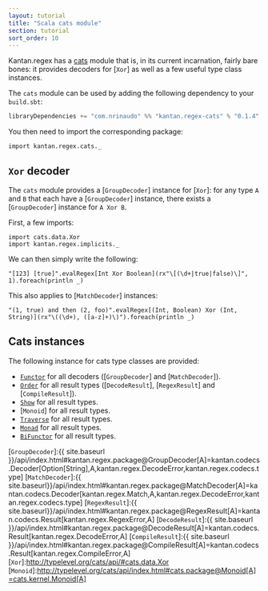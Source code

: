 ```yaml
---
layout: tutorial
title: "Scala cats module"
section: tutorial
sort_order: 10
---
```

Kantan.regex has a [cats](https://github.com/typelevel/cats) module that is, in its current incarnation, fairly bare
bones: it provides decoders for [`Xor`] as well as a few useful type class instances.

The `cats` module can be used by adding the following dependency to your `build.sbt`:

```scala
libraryDependencies += "com.nrinaudo" %% "kantan.regex-cats" % "0.1.4"
```

You then need to import the corresponding package:

```tut:silent
import kantan.regex.cats._
```


## `Xor` decoder

The `cats` module provides a [`GroupDecoder`] instance for [`Xor`]: for any type `A` and `B` that each have a
[`GroupDecoder`] instance, there exists a [`GroupDecoder`] instance for `A Xor B`.

First, a few imports:

```tut:silent
import cats.data.Xor
import kantan.regex.implicits._
```

We can then simply write the following:

```tut
"[123] [true]".evalRegex[Int Xor Boolean](rx"\[(\d+|true|false)\]", 1).foreach(println _)
```

This also applies to [`MatchDecoder`] instances:

```tut
"(1, true) and then (2, foo)".evalRegex[(Int, Boolean) Xor (Int, String)](rx"\((\d+), ([a-z]+)\)").foreach(println _)
```

## Cats instances

The following instance for cats type classes are provided:

* [`Functor`] for all decoders ([`GroupDecoder`] and [`MatchDecoder`]).
* [`Order`] for all result types ([`DecodeResult`], [`RegexResult`] and [`CompileResult`]).
* [`Show`] for all result types.
* [`Monoid`] for all result types.
* [`Traverse`] for all result types.
* [`Monad`] for all result types.
* [`BiFunctor`] for all result types.

[`Functor`]:http://typelevel.org/cats/api/#cats.Functor
[`BiFunctor`]:http://typelevel.org/cats/api/#cats.functor.Bifunctor
[`Order`]:http://typelevel.org/cats/api/index.html#cats.package@Order[A]=cats.kernel.Order[A]
[`Show`]:http://typelevel.org/cats/api/index.html#cats.Show
[`Traverse`]:http://typelevel.org/cats/api/index.html#cats.Traverse
[`Monad`]:http://typelevel.org/cats/api/index.html#cats.Monad
[`GroupDecoder`]:{{ site.baseurl }}/api/index.html#kantan.regex.package@GroupDecoder[A]=kantan.codecs.Decoder[Option[String],A,kantan.regex.DecodeError,kantan.regex.codecs.type]
[`MatchDecoder`]:{{ site.baseurl}}/api/index.html#kantan.regex.package@MatchDecoder[A]=kantan.codecs.Decoder[kantan.regex.Match,A,kantan.regex.DecodeError,kantan.regex.codecs.type]
[`RegexResult`]:{{ site.baseurl}}/api/index.html#kantan.regex.package@RegexResult[A]=kantan.codecs.Result[kantan.regex.RegexError,A]
[`DecodeResult`]:{{ site.baseurl }}/api/index.html#kantan.regex.package@DecodeResult[A]=kantan.codecs.Result[kantan.regex.DecodeError,A]
[`CompileResult`]:{{ site.baseurl }}/api/index.html#kantan.regex.package@CompileResult[A]=kantan.codecs.Result[kantan.regex.CompileError,A]
[`Xor`]:http://typelevel.org/cats/api/#cats.data.Xor
[`Monoid`]:http://typelevel.org/cats/api/index.html#cats.package@Monoid[A]=cats.kernel.Monoid[A]
